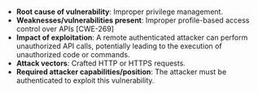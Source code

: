 - **Root cause of vulnerability**: Improper privilege management.
- **Weaknesses/vulnerabilities present**: Improper profile-based access control over APIs [CWE-269]
- **Impact of exploitation**: A remote authenticated attacker can perform unauthorized API calls, potentially leading to the execution of unauthorized code or commands.
- **Attack vectors**:  Crafted HTTP or HTTPS requests.
- **Required attacker capabilities/position**: The attacker must be authenticated to exploit this vulnerability.